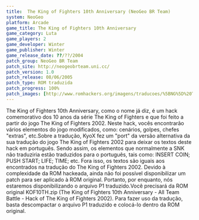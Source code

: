 ```yaml
---
title:  The King of Fighters 10th Anniversary (NeoGeo BR Team)
system: NeoGeo
platform: Arcade
game_title: The King of Fighters 10th Anniversary
game_category: Luta
game_players: 2
game_developer: Winter
game_publisher: Winter
game_release_date: ??/??/2004
patch_group: NeoGeo BR Team 
patch_site: http://neogeobrteam.uni.cc/ 
patch_version: 1.0 
patch_release: 08/06/2005 
patch_type: ROM traduzida 
patch_progress: 100%
patch_images: [http://www.romhackers.org/imagens/traducoes/%5BNG%5D%20The%20King%20of%20Fighters%2010th%20Anniversary%20-%20NGBRT%20-%20Title.png,http://www.romhackers.org/imagens/traducoes/%5BNG%5D%20The%20King%20of%20Fighters%2010th%20Anniversary%20-%20NGBRT%20-%201.png,http://www.romhackers.org/imagens/traducoes/%5BNG%5D%20The%20King%20of%20Fighters%2010th%20Anniversary%20-%20NGBRT%20-%202.png]
---
```

The King of Fighters 10th Anniversary, como o nome já diz, é um hack comemorativo dos 10 anos da série The King of Fighters e que foi feito a partir do jogo The King of Fighters 2002. Neste hack, vocês encontrarão vários elementos do jogo modificados, como: cenários, golpes, chefes "extras", etc.Sobre a tradução, KyoX fez um "port" da versão alternativa da sua tradução do jogo The King of Fighters 2002 para deixar os textos deste hack em português. Sendo assim, os elementos que normalmente a SNK não traduziria estão traduzidos para o português, tais como: INSERT COIN; PUSH START; LIFE; TIME; etc. Fora isso, os textos são iguais aos encontrados na tradução do The King of Fighters 2002. Devido à complexidade da ROM hackeada, ainda não foi possível disponibilizar um patch para ser aplicado à ROM original. Portanto, por enquanto, nós estaremos disponibilizando o arquivo P1 traduzido.Você precisará da ROM original KOF10TH.zip (The King of Fighters 10th Anniversary - All Team Battle - Hack of The King of Fighters 2002). Para fazer uso da tradução, basta descompactar o arquivo P1 traduzido e colocá-lo dentro da ROM original.